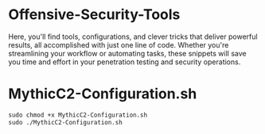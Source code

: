 # Offensive-Security-Tools
Here, you'll find tools, configurations, and clever tricks that deliver powerful results, all accomplished with just one line of code. Whether you're streamlining your workflow or automating tasks, these snippets will save you time and effort in your penetration testing and security operations.

# MythicC2-Configuration.sh
```markdown
sudo chmod +x MythicC2-Configuration.sh
sudo ./MythicC2-Configuration.sh
